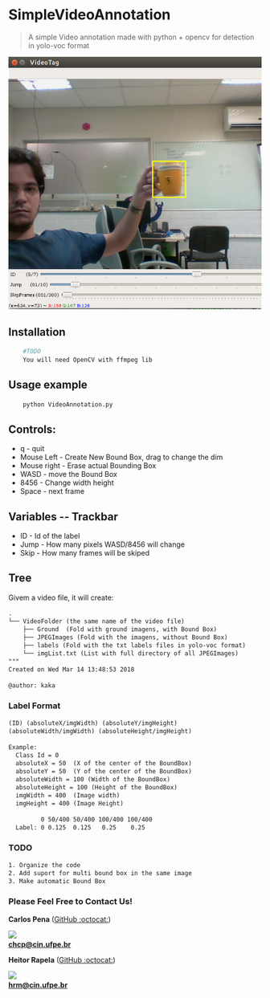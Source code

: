 # SimpleVideoAnnotation

> A simple Video annotation made with python + opencv for detection in yolo-voc format

![](VideoTag.png)

## Installation

```sh
	#TODO
	You will need OpenCV with ffmpeg lib
```

## Usage example

```sh
	python VideoAnnotation.py
```

## Controls:

* q - quit
* Mouse Left - Create New Bound Box, drag to change the dim
* Mouse right - Erase actual Bounding Box
* WASD - move the Bound Box
* 8456 - Change width height
* Space - next frame

## Variables -- Trackbar

* ID - Id of the label 
* Jump - How many pixels WASD/8456 will change
* Skip - How many frames will be skiped

## Tree
Givem a video file, it will create:

```
.
└── VideoFolder (the same name of the video file)
    ├── Ground  (Fold with ground imagens, with Bound Box)
    ├── JPEGImages (Fold with the imagens, without Bound Box)
    ├── labels (Fold with the txt labels files in yolo-voc format)
 	└──	imgList.txt (List with full directory of all JPEGImages)
"""
Created on Wed Mar 14 13:48:53 2018

@author: kaka
```

### Label Format

    (ID) (absoluteX/imgWidth) (absoluteY/imgHeight) (absoluteWidth/imgWidth) (absoluteHeight/imgHeight)

    Example: 
	  Class Id = 0 
	  absoluteX = 50  (X of the center of the BoundBox)
	  absoluteY = 50  (Y of the center of the BoundBox)
	  absoluteWidth = 100 (Width of the BoundBox)
	  absoluteHeight = 100 (Height of the BoundBox)
	  imgWidth = 400  (Image width)
	  imgHeight = 400 (Image Height)

	         0 50/400 50/400 100/400 100/400
	  Label: 0 0.125  0.125   0.25    0.25
	

### TODO
	
	1. Organize the code
	2. Add suport for multi bound box in the same image
	3. Make automatic Bound Box

### Please Feel Free to Contact Us!

**Carlos Pena** ([GitHub :octocat:](https://github.com/CarlosPena00))
  
![](https://github.com/CarlosPena00.png?size=230)  
**chcp@cin.ufpe.br**

**Heitor Rapela** ([GitHub :octocat:](https://github.com/heitorrapela))
  
![](https://github.com/heitorrapela.png?size=230)  
**hrm@cin.ufpe.br**


